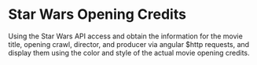 Star Wars Opening Credits
=========================

Using the Star Wars API access and obtain the information for the movie title, opening crawl, director, and producer via angular $http requests, and display them using the color and style of the actual movie opening credits.